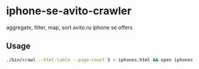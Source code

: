 # iphone-se-avito-crawler
aggregate, filter, map, sort avito.ru iphone se offers

## Usage
```sh
./bin/crawl --html-table --page-count 5 > iphones.html && open iphones.html
```
